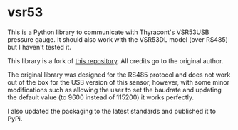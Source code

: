 # vsr53

This is a Python library to communicate with Thyracont's VSR53USB pressure
gauge. It should also work with the VSR53DL model (over RS485) but I haven't
tested it.

This library is a fork of
[this repository](https://github.com/IFAEControl/pyvsr53dl). All credits go to
the original author.

The original library was designed for the RS485 protocol and does not work out
of the box for the USB version of this sensor, however, with some minor
modifications such as allowing the user to set the baudrate and updating the
default value (to 9600 instead of 115200) it works perfectly.

I also updated the packaging to the latest standards and published it to PyPi.
